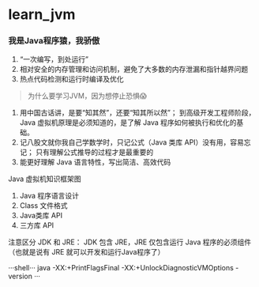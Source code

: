 # learn_jvm


### 我是Java程序猿，我骄傲

1. “一次编写，到处运行”
2. 相对安全的内存管理和访问机制，避免了大多数的内存泄漏和指针越界问题
3. 热点代码检测和运行时编译及优化


> 为什么要学习JVM，因为想停止恐惧😱


1. 用中国古话讲，是要“知其然”，还要“知其所以然”； 到高级开发工程师阶段，Java 虚拟机原理是必须知道的，是了解 Java 程序如何被执行和优化的基础。
2. 记八股文就你我自己学数学时，只记公式（Java 类库 API）没有用，容易忘记； 只有理解公式推导的过程才是最重要的
3. 能更好理解 Java 语言特性，写出简洁、高效代码


Java 虚拟机知识框架图

1. Java 程序语言设计
2. Class 文件格式
3. Java类库 API
4. 三方库 API

注意区分 JDK 和 JRE：
JDK 包含 JRE，JRE 仅包含运行 Java 程序的必须组件（也就是说有 JRE 就可以开发和运行Java程序了）


···shell···
java -XX:+PrintFlagsFinal -XX:+UnlockDiagnosticVMOptions -version
···
